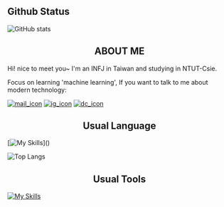 ## Github Status
![GitHub stats](https://github-readme-stats.vercel.app/api?username=chuni2005&show_icons=true&theme=transparent)

## <center>  ABOUT ME
Hi! nice to meet you~ I'm an INFJ in Taiwan and studying in NTUT-Csie.

Focus on learning 'machine learning', If you want to talk to me about modern technology:

[![mail_icon](https://skillicons.dev/icons?i=gmail&theme=dark)](https://mail.google.com/mail/u/1/#all?compose=DmwnWrRlQHWgkXtHQHLVVtJFqgJLwjpkJcpsgqQWsSGhRDClVDwgcRpBccqPvKGTsjBcgPqhrCFV)
[![ig_icon](https://skillicons.dev/icons?i=instagram&theme=dark)](https://www.instagram.com/chunimao8/)
[![dc_icon](https://skillicons.dev/icons?i=discord&theme=dark)](https://discord.gg/3xRaCFpZMy)

## <center>  Usual Language
[![My Skills](https://skillicons.dev/icons?i=c,cpp,python,)]()

![Top Langs](https://github-readme-stats.vercel.app/api/top-langs/?username=chuni2005&layout=compact&&theme=transparent)

## <center>  Usual Tools
[![My Skills](https://skillicons.dev/icons?i=windows,vscode,visualstudio)]()

